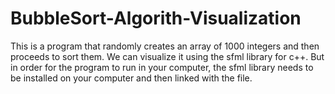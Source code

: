 # BubbleSort-Algorith-Visualization

This is a program that randomly creates an array of 1000 integers and then proceeds to sort them. 
We can visualize it using the sfml library for c++. But in order for the program to run in your computer, the sfml library needs to be installed on your computer and then linked with the file.

